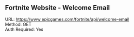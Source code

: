 ## Fortnite Website - Welcome Email

URL: https://www.epicgames.com/fortnite/api/welcome-email \
Method: GET \
Auth Required: Yes

